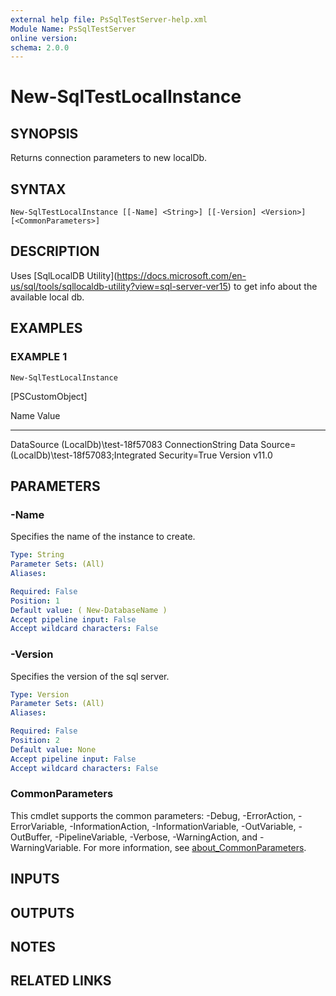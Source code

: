 ```yaml
---
external help file: PsSqlTestServer-help.xml
Module Name: PsSqlTestServer
online version:
schema: 2.0.0
---
```


# New-SqlTestLocalInstance

## SYNOPSIS
Returns connection parameters to new localDb.

## SYNTAX

```
New-SqlTestLocalInstance [[-Name] <String>] [[-Version] <Version>] [<CommonParameters>]
```

## DESCRIPTION
Uses \[SqlLocalDB Utility\](https://docs.microsoft.com/en-us/sql/tools/sqllocaldb-utility?view=sql-server-ver15) to get info about the available local db.

## EXAMPLES

### EXAMPLE 1
```
New-SqlTestLocalInstance
```

\[PSCustomObject\]

Name                           Value
----                           -----
DataSource                     (LocalDb)\test-18f57083
ConnectionString               Data Source=(LocalDb)\test-18f57083;Integrated Security=True
Version                        v11.0

## PARAMETERS

### -Name
Specifies the name of the instance to create.

```yaml
Type: String
Parameter Sets: (All)
Aliases:

Required: False
Position: 1
Default value: ( New-DatabaseName )
Accept pipeline input: False
Accept wildcard characters: False
```

### -Version
Specifies the version of the sql server.

```yaml
Type: Version
Parameter Sets: (All)
Aliases:

Required: False
Position: 2
Default value: None
Accept pipeline input: False
Accept wildcard characters: False
```

### CommonParameters
This cmdlet supports the common parameters: -Debug, -ErrorAction, -ErrorVariable, -InformationAction, -InformationVariable, -OutVariable, -OutBuffer, -PipelineVariable, -Verbose, -WarningAction, and -WarningVariable. For more information, see [about_CommonParameters](http://go.microsoft.com/fwlink/?LinkID=113216).

## INPUTS

## OUTPUTS

## NOTES

## RELATED LINKS
